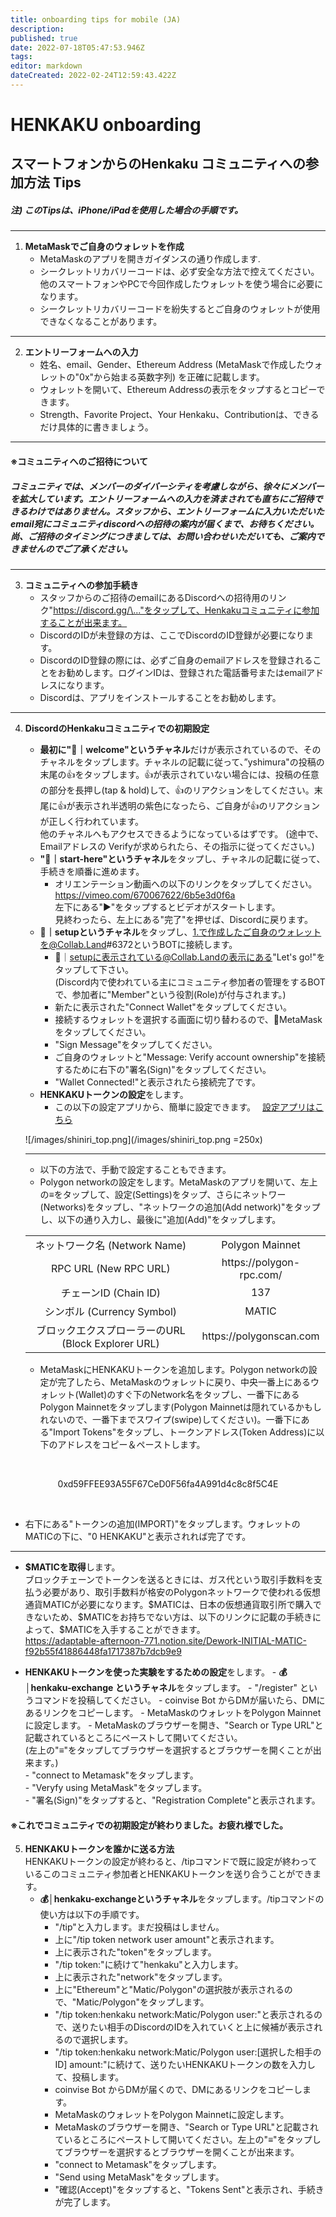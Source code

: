 ```yaml
---
title: onboarding tips for mobile (JA)
description: 
published: true
date: 2022-07-18T05:47:53.946Z
tags: 
editor: markdown
dateCreated: 2022-02-24T12:59:43.422Z
---
```


# **HENKAKU onboarding**  
## スマートフォンからのHenkaku コミュニティへの参加方法 **Tips**  
##### 注) このTipsは、iPhone/iPadを使用した場合の手順です。
---
1. **MetaMaskでご自身のウォレットを作成**  
	- MetaMaskのアプリを開きガイダンスの通り作成します.
	- シークレットリカバリーコードは、必ず安全な方法で控えてください。他のスマートフォンやPCで今回作成したウォレットを使う場合に必要になります。
	-  シークレットリカバリーコードを紛失するとご自身のウォレットが使用できなくなることがあります。  
---
2. **エントリーフォームへの入力**  
	- 姓名、email、Gender、Ethereum Address (MetaMaskで作成したウォレットの"0x"から始まる英数字列) を正確に記載します。  
	- ウォレットを開いて、Ethereum Addressの表示をタップするとコピーできます。  
	- Strength、Favorite Project、Your Henkaku、Contributionは、できるだけ具体的に書きましょう。  
---

#### ※コミュニティへのご招待について  
##### コミュニティでは、メンバーのダイバーシティを考慮しながら、徐々にメンバーを拡大しています。エントリーフォームへの入力を済まされても直ちにご招待できるわけではありません。スタッフから、エントリーフォームに入力いただいたemail宛にコミュニティdiscordへの招待の案内が届くまで、お待ちください。尚、ご招待のタイミングにつきましては、お問い合わせいただいても、ご案内できませんのでご了承ください。  
---
3. **コミュニティへの参加手続き**  
	- スタッフからのご招待のemailにあるDiscordへの招待用のリンク"https://discord.gg/\..."をタップして、Henkakuコミュニティに参加することが出来ます。  
	- DiscordのIDが未登録の方は、ここでDiscordのID登録が必要になります。  
	- DiscordのID登録の際には、必ずご自身のemailアドレスを登録されることをお勧めします。ログインIDは、登録された電話番号またはemailアドレスになります。  
	- Discordは、アプリをインストールすることをお勧めします。  
---
4. **DiscordのHenkakuコミュニティでの初期設定**
	- **最初に"🤚｜welcome"というチャネル**だけが表示されているので、そのチャネルをタップします。チャネルの記載に従って、”yshimura"の投稿の末尾の👍をタップします。👍が表示されていない場合には、投稿の任意の部分を長押し(tap & hold)して、👍のリアクションをしてください。末尾に👍が表示され半透明の紫色になったら、ご自身が👍のリアクションが正しく行われています。  
	他のチャネルへもアクセスできるようになっているはずです。
  (途中で、Emailアドレスの Verifyが求められたら、その指示に従ってください。)  
	- **"🚀｜start-here"というチャネル**をタップし、チャネルの記載に従って、手続きを順番に進めます。  
	  - オリエンテーション動画への以下のリンクをタップしてください。  
		https://vimeo.com/670067622/6b5e3d0f6a  
		左下にある"▶️"をタップするとビデオがスタートします。  
		見終わったら、左上にある"完了"を押せば、Discordに戻ります。  
	- **🦊｜setupというチャネル**をタップし、1.で作成したご自身のウォレットを@Collab.Land#6372というBOTに接続します。
		- 🦊｜setupに表示されている@Collab.Landの表示にある"Let's go!"をタップして下さい。  
		(Discord内で使われている主にコミュニティ参加者の管理をするBOTで、参加者に"Member"という役割(Role)が付与されます。)  
		- 新たに表示された"Connect Wallet"をタップしてください。  
		- 接続するウォレットを選択する画面に切り替わるので、🦊MetaMaskをタップしてください。  
		- "Sign Message"をタップしてください。  
		- ご自身のウォレットと"Message: Verify account ownership"を接続するために右下の"署名(Sign)"をタップしてください。  
		- "Wallet Connected!"と表示されたら接続完了です。  
	- **HENKAKUトークンの設定**をします。  
		- この以下の設定アプリから、簡単に設定できます。　
    [設定アプリはこちら](https://shiniri.vercel.app/)
    
    ![/images/shiniri_top.png](/images/shiniri_top.png =250x)
     
    ---
    - 以下の方法で、手動で設定することもできます。
 	- Polygon networkの設定をします。MetaMaskのアプリを開いて、左上の≡をタップして、設定(Settings)をタップ、さらにネットワー(Networks)をタップし、"ネットワークの追加(Add network)"をタップし、以下の通り入力し、最後に"追加(Add)"をタップします。
      
   <table align="center">
  			<tr align="center">
          <td>ネットワーク名 (Network Name)</td>
          <td>Polygon Mainnet</td>
  			</tr>
  			<tr align="center">
           <td>RPC URL (New RPC URL)</td>
           <td>https://polygon-rpc.com/</td>
  			</tr>
  			<tr align="center">
          <td>チェーンID (Chain ID)</td>
          <td>137</td>
  			</tr>
  			<tr align="center">
          <td>シンボル (Currency Symbol)</td>
          <td>MATIC</td>
  			</tr>
  			<tr align="center">
          <td>ブロックエクスプローラーのURL (Block Explorer URL)</td>
          <td>https://polygonscan.com</td>
  			</tr>
			</table>
      
   - MetaMaskにHENKAKUトークンを追加します。Polygon networkの設定が完了したら、MetaMaskのウォレットに戻り、中央一番上にあるウォレット(Wallet)のすぐ下のNetwork名をタップし、一番下にあるPolygon Mainnetをタップします(Polygon Mainnetは隠れているかもしれないので、一番下までスワイプ(swipe)してください)。一番下にある"Import Tokens"をタップし、トークンアドレス(Token Address)に以下のアドレスをコピー＆ペーストします。

<br>
	<p align="center">
	<a align="center">0xd59FFEE93A55F67CeD0F56fa4A991d4c8c8f5C4E</a>
	</p>
<br>  

   - 右下にある"トークンの追加(IMPORT)"をタップします。ウォレットのMATICの下に、"0 HENKAKU"と表示されれば完了です。



---

- **\$MATICを取得**します。  
	ブロックチェーンでトークンを送るときには、ガス代という取引手数料を支払う必要があり、取引手数料が格安のPolygonネットワークで使われる仮想通貨MATICが必要になります。\$MATICは、日本の仮想通貨取引所で購入できないため、\$MATICをお持ちでない方は、以下のリンクに記載の手続きによって、\$MATICを入手することができます。  
https://adaptable-afternoon-771.notion.site/Dework-INITIAL-MATIC-f92b55f41886448fa1717387b7dcb9e9

- **HENKAKUトークンを使った実験をするための設定**をします。
	  - **💰│henkaku-exchange というチャネル**をタップします。
	  - "/register" というコマンドを投稿してください。
	  - coinvise Bot からDMが届いたら、DMにあるリンクをコピーします。
	  - MetaMaskのウォレットをPolygon Mainnetに設定します。
	  - MetaMaskのブラウザーを開き、"Search or Type URL"と記載されているところにペーストして開いてください。  
		(左上の"≡"をタップしてブラウザーを選択するとブラウザーを開くことが出来ます。)  
	  - "connect to Metamask"をタップします。  
	  - "Veryfy using MetaMask"をタップします。  
	  - "署名(Sign)"をタップすると、"Registration Complete"と表示されます。  
	    
#### ※これでコミュニティでの初期設定が終わりました。お疲れ様でした。  

5. **HENKAKUトークンを誰かに送る方法**  
	HENKAKUトークンの設定が終わると、/tipコマンドで既に設定が終わっているこのコミュニティ参加者とHENKAKUトークンを送り合うことができます。  
	- **💰│henkaku-exchangeというチャネル**をタップします。/tipコマンドの使い方は以下の手順です。  
		- "/tip"と入力します。まだ投稿はしません。  
		- 上に"/tip token network user amount"と表示されます。  
		- 上に表示された"token"をタップします。  
		- "/tip token:"に続けて"henkaku"と入力します。  
		- 上に表示された"network"をタップします。
		- 上に"Ethereum"と"Matic/Polygon"の選択肢が表示されるので、"Matic/Polygon"をタップします。
		- "/tip token:henkaku network:Matic/Polygon user:"と表示されるので、送りたい相手のDiscordのIDを入れていくと上に候補が表示されるので選択します。  
		- "/tip token:henkaku network:Matic/Polygon user:\[選択した相手のID\] amount:"に続けて、送りたいHENKAKUトークンの数を入力して、投稿します。  
	  - coinvise Bot からDMが届くので、DMにあるリンクをコピーします。  
	  - MetaMaskのウォレットをPolygon Mainnetに設定します。  
	  - MetaMaskのブラウザーを開き、"Search or Type URL"と記載されているところにペーストして開いてください。左上の"≡"をタップしてブラウザーを選択するとブラウザーを開くことが出来ます。  
	  - "connect to Metamask"をタップします。  
	  - "Send using MetaMask"をタップします。  
	  - "確認(Accept)"をタップすると、"Tokens Sent"と表示され、手続きが完了します。
